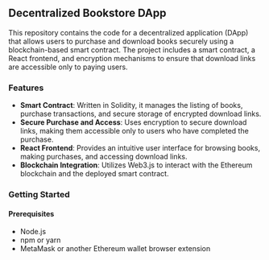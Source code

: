 ## Decentralized Bookstore DApp

This repository contains the code for a decentralized application (DApp) that allows users to purchase and download books securely using a blockchain-based smart contract. The project includes a smart contract, a React frontend, and encryption mechanisms to ensure that download links are accessible only to paying users.

### Features

- **Smart Contract**: Written in Solidity, it manages the listing of books, purchase transactions, and secure storage of encrypted download links.
- **Secure Purchase and Access**: Uses encryption to secure download links, making them accessible only to users who have completed the purchase.
- **React Frontend**: Provides an intuitive user interface for browsing books, making purchases, and accessing download links.
- **Blockchain Integration**: Utilizes Web3.js to interact with the Ethereum blockchain and the deployed smart contract.

### Getting Started

#### Prerequisites

- Node.js
- npm or yarn
- MetaMask or another Ethereum wallet browser extension
